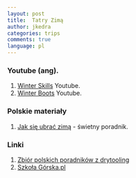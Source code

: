 ```yaml
---
layout: post
title:  Tatry Zimą
author: jkedra
categories: trips
comments: true
language: pl
---
```


### Youtube (ang).

1. [Winter Skills][skills] Youtube.
2. [Winter Boots][boots] Youtube.

### Polskie materiały

1. [Jak się ubrać zimą][1] - świetny poradnik.


### Linki
1. [Zbiór polskich poradników z drytooling][2]
2. [Szkoła Górska.pl][3]

[skills]: https://www.youtube.com/playlist?list=PLrqtph4KNo5eR4rEAD698DJPL2kXoBGa0
[boots]: https://www.youtube.com/watch?v=ulhbiKyn6vc
[1]: http://drytooling.com.pl/serwis/art/patenty/7259-jak-ubrac-sie-zima-w-gory-na-trekking-wspinanie-skitury
[2]: http://drytooling.com.pl/serwis/art/artykuly/6924-zbior-poradnikow-wspinaczkowych
[3]: http://www.szkola-gorska.pl/index.php/zima

